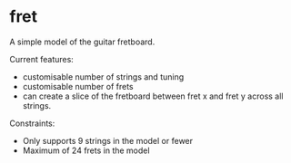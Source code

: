 # fret

A simple model of the guitar fretboard. 

Current features:
- customisable number of strings and tuning
- customisable number of frets
- can create a slice of the fretboard between fret x and fret y across all strings.

Constraints:
- Only supports 9 strings in the model or fewer
- Maximum of 24 frets in the model
